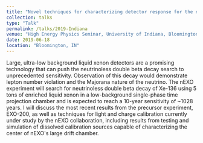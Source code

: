```yaml
---
title: "Novel techniques for characterizing detector response for the nEXO experiment"
collection: talks
type: "Talk"
permalink: /talks/2019-Indiana
venue: "High Energy Physics Seminar, University of Indiana, Bloomington"
date: 2019-06-18
location: "Bloomington, IN"
---
```


Large, ultra-low background liquid xenon detectors are a promising technology that can push the neutrinoless double beta decay search to unprecedented sensitivity. Observation of this decay would demonstrate lepton number violation and the Majorana nature of the neutrino. The nEXO experiment will search for neutrinoless double beta decay of Xe-136 using 5 tons of enriched liquid xenon in a low-background single-phase time projection chamber and is expected to reach a 10-year sensitivity of ~1028 years. I will discuss the most recent results from the precursor experiment, EXO-200, as well as techniques for light and charge calibration currently under study by the nEXO collaboration, including results from testing and simulation of dissolved calibration sources capable of characterizing the center of nEXO's large drift chamber.